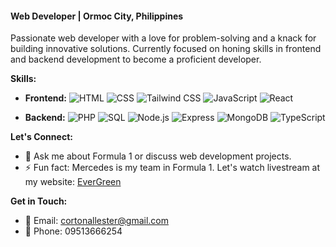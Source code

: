 #### Web Developer | Ormoc City, Philippines
Passionate web developer with a love for problem-solving and a knack for building innovative solutions. Currently focused on honing skills in frontend and backend development to become a proficient developer.

**Skills:**
- **Frontend:** 
  ![HTML](https://img.shields.io/badge/HTML-E34F26?style=flat-square&logo=html5&logoColor=white)
  ![CSS](https://img.shields.io/badge/CSS-1572B6?style=flat-square&logo=css3&logoColor=white)
  ![Tailwind CSS](https://img.shields.io/badge/Tailwind_CSS-38B2AC?style=flat-square&logo=tailwind-css&logoColor=white)
  ![JavaScript](https://img.shields.io/badge/JavaScript-F7DF1E?style=flat-square&logo=javascript&logoColor=black)
  ![React](https://img.shields.io/badge/React-61DAFB?style=flat-square&logo=react&logoColor=black)
  
- **Backend:** 
  ![PHP](https://img.shields.io/badge/PHP-777BB4?style=flat-square&logo=php&logoColor=white)
  ![SQL](https://img.shields.io/badge/SQL-4479A1?style=flat-square&logo=mysql&logoColor=white)
  ![Node.js](https://img.shields.io/badge/Node.js-339933?style=flat-square&logo=node.js&logoColor=white)
  ![Express](https://img.shields.io/badge/Express-000000?style=flat-square&logo=express&logoColor=white)
  ![MongoDB](https://img.shields.io/badge/MongoDB-47A248?style=flat-square&logo=mongodb&logoColor=white)
  ![TypeScript](https://img.shields.io/badge/TypeScript-3178C6?style=flat-square&logo=typescript&logoColor=white)

**Let's Connect:**
- 💬 Ask me about Formula 1 or discuss web development projects.
- ⚡ Fun fact: Mercedes is my team in Formula 1. Let's watch livestream at my website: [EverGreen](https://evergreenstreams.vercel.app/)

**Get in Touch:**
- 📧 Email: cortonallester@gmail.com
- 📱 Phone: 09513666254

